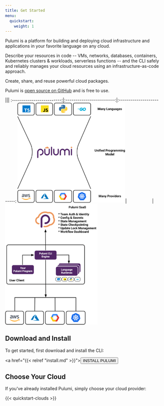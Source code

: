 ```yaml
---
title: Get Started
menu:
  quickstart:
    weight: 1
---
```


Pulumi is a platform for building and deploying cloud infrastructure and applications in your favorite language on any
cloud.

Describe your resources in code -- VMs, networks, databases, containers, Kubernetes clusters & workloads, serverless functions --
and the CLI safely and reliably manages your cloud resources using an infrastructure-as-code approach.

Create, share, and reuse powerful cloud packages.

Pulumi is [open source on GitHub](https://github.com/pulumi/pulumi) and is free to use.

|||
:-------------------------:|:-------------------------:|:-------------------------:
<img src="/images/quickstart/hourglass.png" width="350"/>|                     |<img src="/images/quickstart/general-architecture.png" width="300"/>

## Download and Install

To get started, first download and install the CLI:

<a href="{{< relref "install.md" >}}"><button class="button primary small">INSTALL PULUMI</button></a>

## Choose Your Cloud

If you've already installed Pulumi, simply choose your cloud provider:

{{< quickstart-clouds >}}

<!--TODO: use cases, competition -->
